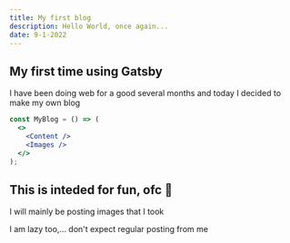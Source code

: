 ```yaml
---
title: My first blog
description: Hello World, once again...
date: 9-1-2022
---
```


## My first time using Gatsby

I have been doing web for a good several months and today I decided to make my own blog

```jsx
const MyBlog = () => (
  <>
    <Content />
    <Images />
  </>
);
```

## This is inteded for fun, ofc 🥱

I will mainly be posting images that I took

I am lazy too,... don't expect regular posting from me
